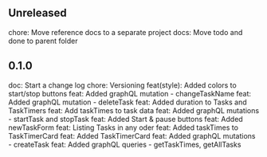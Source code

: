 ## Unreleased

chore: Move reference docs to a separate project
docs: Move todo and done to parent folder

## 0.1.0

doc: Start a change log
chore: Versioning
feat(style): Added colors to start/stop buttons
feat: Added graphQL mutation - changeTaskName
feat: Added graphQL mutation - deleteTask
feat: Added duration to Tasks and TaskTimers
feat: Add taskTimes to task data
feat: Added graphQL mutations - startTask and stopTask
feat: Added Start & pause buttons
feat: Added newTaskForm
feat: Listing Tasks in any oder
feat: Added taskTimes to TaskTimerCard
feat: Added TaskTimerCard
feat: Added graphQL mutations - createTask
feat: Added graphQL queries - getTaskTimes, getAllTasks
